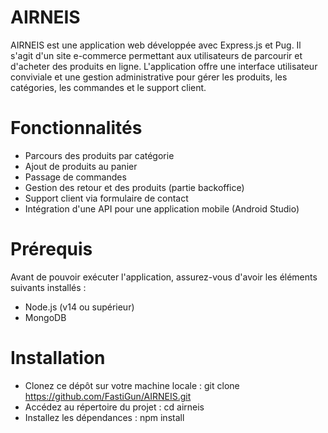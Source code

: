 # AIRNEIS
AIRNEIS est une application web développée avec Express.js et Pug. Il s'agit d'un site e-commerce permettant aux utilisateurs de parcourir et d'acheter des produits en ligne. L'application offre une interface utilisateur conviviale et une gestion administrative pour gérer les produits, les catégories, les commandes et le support client.

# Fonctionnalités
- Parcours des produits par catégorie
- Ajout de produits au panier
- Passage de commandes
- Gestion des retour et des produits (partie backoffice)
- Support client via formulaire de contact
- Intégration d'une API pour une application mobile (Android Studio)

# Prérequis
Avant de pouvoir exécuter l'application, assurez-vous d'avoir les éléments suivants installés :
- Node.js (v14 ou supérieur)
- MongoDB

# Installation
- Clonez ce dépôt sur votre machine locale : git clone https://github.com/FastiGun/AIRNEIS.git
- Accédez au répertoire du projet : cd airneis
- Installez les dépendances : npm install
